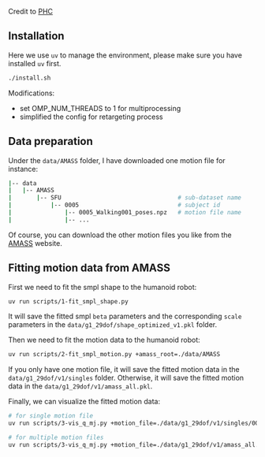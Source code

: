 Credit to [PHC](https://github.com/ZhengyiLuo/PHC)

## Installation
Here we use `uv` to manage the environment, please make sure you have installed `uv` first.

```bash
./install.sh
```

Modifications:
- set OMP_NUM_THREADS to 1 for multiprocessing
- simplified the config for retargeting process

## Data preparation

Under the `data/AMASS` folder, I have downloaded one motion file for instance:
```bash
|-- data
|   |-- AMASS
|       |-- SFU                                 # sub-dataset name
|           |-- 0005                            # subject id
|               |-- 0005_Walking001_poses.npz   # motion file name
|               |-- ...
```
Of course, you can download the other motion files you like from the [AMASS](https://amass.is.tue.mpg.de/) website.

## Fitting motion data from AMASS

First we need to fit the smpl shape to the humanoid robot:
```bash
uv run scripts/1-fit_smpl_shape.py
```
It will save the fitted smpl `beta` parameters and the corresponding `scale` parameters in the `data/g1_29dof/shape_optimized_v1.pkl` folder.

Then we need to fit the motion data to the humanoid robot:
```bash
uv run scripts/2-fit_smpl_motion.py +amass_root=./data/AMASS
```
If you only have one motion file, it will save the fitted motion data in the `data/g1_29dof/v1/singles` folder.
Otherwise, it will save the fitted motion data in the `data/g1_29dof/v1/amass_all.pkl`.

Finally, we can visualize the fitted motion data:
```bash
# for single motion file
uv run scripts/3-vis_q_mj.py +motion_file=./data/g1_29dof/v1/singles/0005_Walking001_poses.pkl

# for multiple motion files
uv run scripts/3-vis_q_mj.py +motion_file=./data/g1_29dof/v1/amass_all.pkl
```